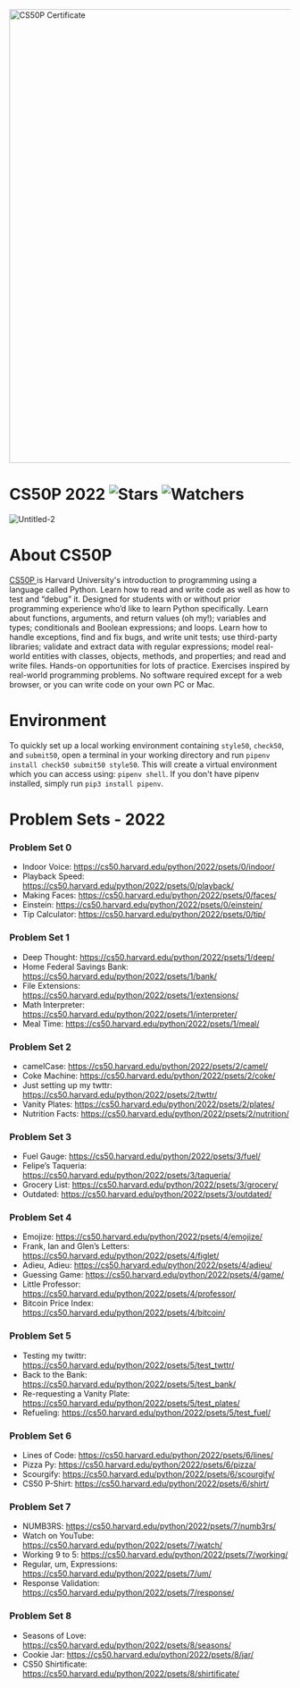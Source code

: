 
<img width="1051" height="812" alt="CS50P Certificate" src="https://github.com/user-attachments/assets/d5adc14d-429c-4442-bef1-aa765da5eb92" />

# CS50P 2022 ![Stars](https://img.shields.io/github/stars/straightroadtosuccess/HarvardCS50P?color=brightgreen) ![Watchers](https://img.shields.io/github/watchers/straightroadtosuccess/HarvardCS50P?label=Watchers)
![Untitled-2](https://user-images.githubusercontent.com/75189508/194149777-f63aa3eb-0455-4982-8b18-199bc6e6c156.png)

# About CS50P

<a 
    href="https://www.edx.org/course/cs50s-introduction-to-programming-with-python"
    target="_blank" 
    rel="noopener noreferrer">
    CS50P
</a>
is Harvard University's introduction to programming using a language called Python. Learn how to read and write code as well as how to test and “debug” it. Designed for students with or without prior programming experience who’d like to learn Python specifically. Learn about functions, arguments, and return values (oh my!); variables and types; conditionals and Boolean expressions; and loops. Learn how to handle exceptions, find and fix bugs, and write unit tests; use third-party libraries; validate and extract data with regular expressions; model real-world entities with classes, objects, methods, and properties; and read and write files. Hands-on opportunities for lots of practice. Exercises inspired by real-world programming problems. No software required except for a web browser, or you can write code on your own PC or Mac.

# Environment
To quickly set up a local working environment containing `style50`, `check50`, and `submit50`, open a terminal in your working directory and run `pipenv install check50 submit50 style50`. This will create a virtual environment which you can access using: `pipenv shell`. If you don't have pipenv installed, simply run `pip3 install pipenv`.

# Problem Sets - 2022
<h3>Problem Set 0</h3>

- Indoor Voice: https://cs50.harvard.edu/python/2022/psets/0/indoor/
- Playback Speed: https://cs50.harvard.edu/python/2022/psets/0/playback/
- Making Faces: https://cs50.harvard.edu/python/2022/psets/0/faces/
- Einstein: https://cs50.harvard.edu/python/2022/psets/0/einstein/
- Tip Calculator: https://cs50.harvard.edu/python/2022/psets/0/tip/

<h3>Problem Set 1</h3>

- Deep Thought: https://cs50.harvard.edu/python/2022/psets/1/deep/
- Home Federal Savings Bank: https://cs50.harvard.edu/python/2022/psets/1/bank/
- File Extensions: https://cs50.harvard.edu/python/2022/psets/1/extensions/
- Math Interpreter: https://cs50.harvard.edu/python/2022/psets/1/interpreter/
- Meal Time: https://cs50.harvard.edu/python/2022/psets/1/meal/

<h3>Problem Set 2</h3>

- camelCase: https://cs50.harvard.edu/python/2022/psets/2/camel/
- Coke Machine: https://cs50.harvard.edu/python/2022/psets/2/coke/
- Just setting up my twttr: https://cs50.harvard.edu/python/2022/psets/2/twttr/
- Vanity Plates: https://cs50.harvard.edu/python/2022/psets/2/plates/
- Nutrition Facts: https://cs50.harvard.edu/python/2022/psets/2/nutrition/

<h3>Problem Set 3</h3>

- Fuel Gauge: https://cs50.harvard.edu/python/2022/psets/3/fuel/
- Felipe’s Taqueria: https://cs50.harvard.edu/python/2022/psets/3/taqueria/
- Grocery List: https://cs50.harvard.edu/python/2022/psets/3/grocery/
- Outdated: https://cs50.harvard.edu/python/2022/psets/3/outdated/

<h3>Problem Set 4</h3>

- Emojize: https://cs50.harvard.edu/python/2022/psets/4/emojize/
- Frank, Ian and Glen’s Letters: https://cs50.harvard.edu/python/2022/psets/4/figlet/
- Adieu, Adieu: https://cs50.harvard.edu/python/2022/psets/4/adieu/
- Guessing Game: https://cs50.harvard.edu/python/2022/psets/4/game/
- Little Professor: https://cs50.harvard.edu/python/2022/psets/4/professor/
- Bitcoin Price Index: https://cs50.harvard.edu/python/2022/psets/4/bitcoin/

<h3>Problem Set 5</h3>

- Testing my twittr: https://cs50.harvard.edu/python/2022/psets/5/test_twttr/
- Back to the Bank: https://cs50.harvard.edu/python/2022/psets/5/test_bank/
- Re-requesting a Vanity Plate: https://cs50.harvard.edu/python/2022/psets/5/test_plates/
- Refueling: https://cs50.harvard.edu/python/2022/psets/5/test_fuel/

<h3>Problem Set 6</h3>

- Lines of Code: https://cs50.harvard.edu/python/2022/psets/6/lines/
- Pizza Py: https://cs50.harvard.edu/python/2022/psets/6/pizza/
- Scourgify: https://cs50.harvard.edu/python/2022/psets/6/scourgify/
- CS50 P-Shirt: https://cs50.harvard.edu/python/2022/psets/6/shirt/

<h3>Problem Set 7</h3>

- NUMB3RS: https://cs50.harvard.edu/python/2022/psets/7/numb3rs/
- Watch on YouTube: https://cs50.harvard.edu/python/2022/psets/7/watch/
- Working 9 to 5: https://cs50.harvard.edu/python/2022/psets/7/working/
- Regular, um, Expressions: https://cs50.harvard.edu/python/2022/psets/7/um/
- Response Validation: https://cs50.harvard.edu/python/2022/psets/7/response/

<h3>Problem Set 8</h3>

- Seasons of Love: https://cs50.harvard.edu/python/2022/psets/8/seasons/
- Cookie Jar: https://cs50.harvard.edu/python/2022/psets/8/jar/
- CS50 Shirtificate: https://cs50.harvard.edu/python/2022/psets/8/shirtificate/

